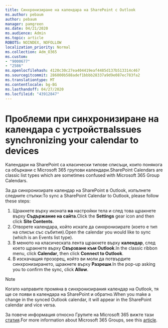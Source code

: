 ```yaml
---
title: Синхронизиране на календара на SharePoint с Outlook
ms.author: pebaum
author: pebaum
manager: pamgreen
ms.date: 04/21/2020
ms.audience: Admin
ms.topic: article
ROBOTS: NOINDEX, NOFOLLOW
localization_priority: Normal
ms.collection: Adm_O365
ms.custom:
- "9000677"
- "2586"
ms.openlocfilehash: 4120c30c27ea404419eaf4485d137b513314c467
ms.sourcegitcommit: 286000b588adef1bbbb28337a9d9e087ec783fa2
ms.translationtype: MT
ms.contentlocale: bg-BG
ms.lasthandoff: 04/27/2020
ms.locfileid: "43912847"
---
```

# <a name="issues-synchronizing-your-calendar-to-devices"></a><span data-ttu-id="d0595-102">Проблеми при синхронизиране на календара с устройства</span><span class="sxs-lookup"><span data-stu-id="d0595-102">Issues synchronizing your calendar to devices</span></span>

<span data-ttu-id="d0595-103">Календари на SharePoint са класически типове списъци, които понякога са объркани с Microsoft 365 групови календари.</span><span class="sxs-lookup"><span data-stu-id="d0595-103">SharePoint Calendars are classic list types which are sometimes confused with Microsoft 365 Group Calendars.</span></span>

<span data-ttu-id="d0595-104">За да синхронизирате календар на SharePoint в Outlook, изпълнете следните стъпки:</span><span class="sxs-lookup"><span data-stu-id="d0595-104">To sync a SharePoint Calendar to Outlook, please follow these steps:</span></span>

1. <span data-ttu-id="d0595-105">Щракнете върху иконата **на** настройки тела и след това щракнете върху **Съдържание на сайта**.</span><span class="sxs-lookup"><span data-stu-id="d0595-105">Click the **Settings** gear icon and then click **Site Contents**.</span></span>
2. <span data-ttu-id="d0595-106">Отворете календара, който искате да синхронизирате (което е тип на списък със събития).</span><span class="sxs-lookup"><span data-stu-id="d0595-106">Open the calendar you would like to sync (which is an Events list type).</span></span>
3. <span data-ttu-id="d0595-107">В менюто на класическата лента щракнете върху **календар**, след което щракнете върху **Свързване към Outlook**.</span><span class="sxs-lookup"><span data-stu-id="d0595-107">In the classic ribbon menu, click **Calendar**, then click **Connect to Outlook**.</span></span>
4. <span data-ttu-id="d0595-108">В изскачащия прозорец, който ви моли да потвърдите синхронизирането, щракнете върху **Разреши**.</span><span class="sxs-lookup"><span data-stu-id="d0595-108">In the pop-up asking you to confirm the sync, click **Allow**.</span></span>

>[!Note]
> <span data-ttu-id="d0595-109">Когато направите промяна в синхронизирания календар на Outlook, тя ще се появи в календара на SharePoint и обратно.</span><span class="sxs-lookup"><span data-stu-id="d0595-109">When you make a change in the synced Outlook calendar, it will appear in the SharePoint calendar and vice versa.</span></span>

<span data-ttu-id="d0595-110">За повече информация относно Групите на Microsoft 365 вижте тази [статия](https://support.office.com/article/Learn-about-Office-365-groups-b565caa1-5c40-40ef-9915-60fdb2d97fa2).</span><span class="sxs-lookup"><span data-stu-id="d0595-110">For more information about Microsoft 365 Groups, see this [article](https://support.office.com/article/Learn-about-Office-365-groups-b565caa1-5c40-40ef-9915-60fdb2d97fa2).</span></span>
